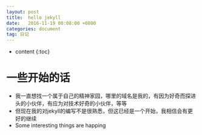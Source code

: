 ```yaml
---
layout: post
title:  hello jekyll
date:   2016-11-19 00:08:00 +0800
categories: document
tag: 日记
---
```


* content
{:toc}


一些开始的话
====================================
+ 我一直想找一个属于自己的精神家园，哪里的域名是我的，有因为好奇而探进头的小伙伴，有应为对技术好奇的小伙伴，等等
+ 但现在我的对jekyll的编写不是很熟悉，但这已经是一个开始，我相信会有更好的继续
+ Some interesting things are happing
